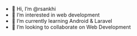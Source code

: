 - 👋 Hi, I’m @rsankhi
- 👀 I’m interested in web development
- 🌱 I’m currently learning Android & Laravel
- 💞️ I’m looking to collaborate on Web Development


<!---
rsankhi/rsankhi is a ✨ special ✨ repository because its `README.md` (this file) appears on your GitHub profile.
You can click the Preview link to take a look at your changes.
--->
